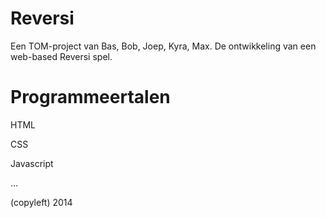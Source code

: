 Reversi
=======

Een TOM-project van Bas, Bob, Joep, Kyra, Max.
De ontwikkeling van een web-based Reversi spel.

Programmeertalen
=======

HTML

CSS

Javascript

...

(copyleft) 2014
